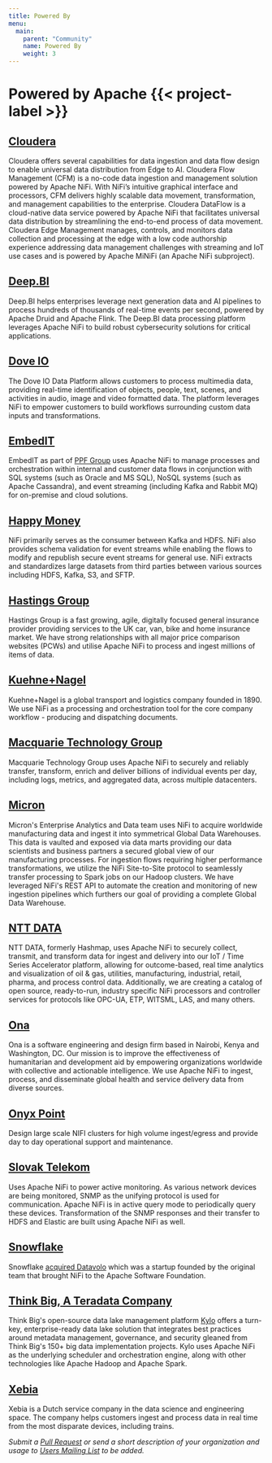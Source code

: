 ```yaml
---
title: Powered By
menu:
  main:
    parent: "Community"
    name: Powered By
    weight: 3
---
```


# Powered by Apache {{< project-label >}}


## [Cloudera](https://cloudera.com)

Cloudera offers several capabilities for data ingestion and data flow design to enable universal data distribution from
Edge to AI. Cloudera Flow Management (CFM) is a no-code data ingestion and management solution powered by Apache NiFi.
With NiFi’s intuitive graphical interface and processors, CFM delivers highly scalable data movement, transformation,
and management capabilities to the enterprise. Cloudera DataFlow is a cloud-native data service powered by Apache NiFi
that facilitates universal data distribution by streamlining the end-to-end process of data movement. Cloudera Edge
Management manages, controls, and monitors data collection and processing at the edge with a low code authorship
experience addressing data management challenges with streaming and IoT use cases and is powered by Apache MiNiFi (an
Apache NiFi subproject).

## [Deep.BI](https://www.deep.bi)

Deep.BI helps enterprises leverage next generation data and AI pipelines to process hundreds of thousands of real-time
events per second, powered by Apache Druid and Apache Flink. The Deep.BI data processing platform leverages Apache NiFi
to build robust cybersecurity solutions for critical applications.

## [Dove IO](https://www.dove.io) 

The Dove IO Data Platform allows customers to process multimedia data, providing real-time identification of objects,
people, text, scenes, and activities in audio, image and video formatted data. The platform leverages NiFi to empower
customers to build workflows surrounding custom data inputs and transformations.

## [EmbedIT](https://www.embedit.com)

EmbedIT as part of [PPF Group](https://www.embedit.com/about-us#ppf-group) uses Apache NiFi to manage processes and
orchestration within internal and customer data flows in conjunction with SQL systems (such as Oracle and MS SQL), NoSQL
systems (such as Apache Cassandra), and event streaming (including Kafka and Rabbit MQ) for on-premise and cloud
solutions.

## [Happy Money](https://happymoney.com)

NiFi primarily serves as the consumer between Kafka and HDFS. NiFi also provides schema validation for event streams
while enabling the flows to modify and republish secure event streams for general use. NiFi extracts and standardizes
large datasets from third parties between various sources including HDFS, Kafka, S3, and SFTP.

## [Hastings Group](https://www.hastingsdirect.com/)

Hastings Group is a fast growing, agile, digitally focused general insurance provider providing services to the UK car,
van, bike and home insurance market. We have strong relationships with all major price comparison websites (PCWs) and
utilise Apache NiFi to process and ingest millions of items of data.

## [Kuehne+Nagel](https://kuehne-nagel.com/)

Kuehne+Nagel is a global transport and logistics company founded in 1890. We use NiFi as a processing and orchestration
tool for the core company workflow - producing and dispatching documents.

## [Macquarie Technology Group](https://macquarietechnologygroup.com)

Macquarie Technology Group uses Apache NiFi to securely and reliably transfer, transform, enrich and deliver billions of
individual events per day, including logs, metrics, and aggregated data, across multiple datacenters.

## [Micron](https://www.micron.com)

Micron's Enterprise Analytics and Data team uses NiFi to acquire worldwide manufacturing data and ingest it into
symmetrical Global Data Warehouses. This data is vaulted and exposed via data marts providing our data scientists and
business partners a secured global view of our manufacturing processes.  For ingestion flows requiring higher
performance transformations, we utilize the NiFi Site-to-Site protocol to seamlessly transfer processing to Spark jobs
on our Hadoop clusters.  We have leveraged NiFi's REST API to automate the creation and monitoring of new ingestion
pipelines which furthers our goal of providing a complete Global Data Warehouse.

## [NTT DATA](https://www.nttdata.com)

NTT DATA, formerly Hashmap, uses Apache NiFi to securely collect, transmit, and transform data for ingest and delivery
into our IoT / Time Series Accelerator platform, allowing for outcome-based, real time analytics and visualization of
oil & gas, utilities, manufacturing, industrial, retail, pharma, and process control data. Additionally, we are creating
a catalog of open source, ready-to-run, industry specific NiFi processors and controller services for protocols like
OPC-UA, ETP, WITSML, LAS, and many others.

## [Ona](https://ona.io)

Ona is a software engineering and design firm based in Nairobi, Kenya and Washington, DC. Our mission is to improve the
effectiveness of humanitarian and development aid by empowering organizations worldwide with collective and actionable
intelligence. We use Apache NiFi to ingest, process, and disseminate global health and service delivery data from
diverse sources.

## [Onyx Point](https://www.onyxpoint.com)

Design large scale NIFI clusters for high volume ingest/egress and provide day to day operational support and
maintenance.

## [Slovak Telekom](https://www.telekom.sk/about/)
            
Uses Apache NiFi to power active monitoring. As various network devices are being monitored, SNMP as the unifying
protocol is used for communication. Apache NiFi is in active query mode to periodically query these devices.
Transformation of the SNMP responses and their transfer to HDFS and Elastic are built using Apache NiFi as well.

## [Snowflake](https://www.snowflake.com)

Snowflake [acquired Datavolo](https://www.snowflake.com/en/news/press-releases/snowflake-agrees-to-acquire-open-data-integration-platform-datavolo/)
which was a startup founded by the original team that brought NiFi to the Apache Software Foundation.

## [Think Big, A Teradata Company](https://www.thinkbiganalytics.com)
            
Think Big's open-source data lake management platform [Kylo](https://kylo.io) offers a turn-key, enterprise-ready data
lake solution that integrates best practices around metadata management, governance, and security gleaned from Think
Big's 150+ big data implementation projects. Kylo uses Apache NiFi as the underlying scheduler and orchestration engine,
along with other technologies like Apache Hadoop and Apache Spark.

## [Xebia](https://xebia.com)

Xebia is a Dutch service company in the data science and engineering space. The company helps customers ingest and
process data in real time from the most disparate devices, including trains.

_Submit a [Pull Request](https://github.com/apache/nifi-site/pulls) or send a short description of your organization and
usage to [Users Mailing List](https://nifi.apache.org/mailing_lists.html) to be added._
